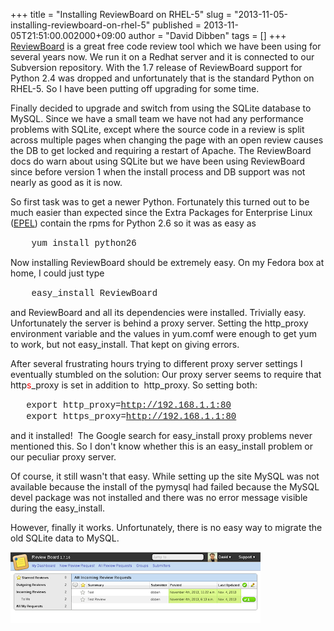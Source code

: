 +++
title = "Installing ReviewBoard on RHEL-5"
slug = "2013-11-05-installing-reviewboard-on-rhel-5"
published = 2013-11-05T21:51:00.002000+09:00
author = "David Dibben"
tags = []
+++
[ReviewBoard](http://www.reviewboard.org/) is a great free code review
tool which we have been using for several years now. We run it on a
Redhat server and it is connected to our Subversion repository. With the
1.7 release of ReviewBoard support for Python 2.4 was dropped and
unfortunately that is the standard Python on RHEL-5. So I have been
putting off upgrading for some time.  
  
Finally decided to upgrade and switch from using the SQLite database to
MySQL. Since we have a small team we have not had any performance
problems with SQLite, except where the source code in a review is split
across multiple pages when changing the page with an open review causes
the DB to get locked and requiring a restart of Apache. The ReviewBoard
docs do warn about using SQLite but we have been using ReviewBoard since
before version 1 when the install process and DB support was not nearly
as good as it is now.  
  
So first task was to get a newer Python. Fortunately this turned out to
be much easier than expected since the Extra Packages for Enterprise
Linux ([EPEL](http://fedoraproject.org/wiki/EPEL)) contain the rpms for
Python 2.6 so it was as easy as  
  
<span style="font-family: Courier New, Courier, monospace;">    yum
install python26</span>  
  
Now installing ReviewBoard should be extremely easy. On my Fedora box at
home, I could just type  
  
<span style="font-family: Courier New, Courier, monospace;">   
easy\_install ReviewBoard</span>  
  
and ReviewBoard and all its dependencies were installed. Trivially easy.
Unfortunately the server is behind a proxy server. Setting the
http\_proxy environment variable and the values in yum.comf were enough
to get yum to work, but not easy\_install. That kept on giving errors.  
  
After several frustrating hours trying to different proxy server
settings I eventually stumbled on the solution: Our proxy server seems
to require that http<span style="color: red;">s</span>\_proxy is set in
addition to  http\_proxy. So setting both:  
  
<span style="font-family: Courier New, Courier, monospace;">   export
http\_proxy=http://192.168.1.1:80</span>  
<span style="font-family: Courier New, Courier, monospace;">   export
https\_proxy=http://192.168.1.1:80</span>  
  
and it installed!  The Google search for easy\_install proxy problems
never mentioned this. So I don't know whether this is an easy\_install
problem or our peculiar proxy server.  
  
Of course, it still wasn't that easy. While setting up the site MySQL
was not available because the install of the pymysql had failed because
the MySQL devel package was not installed and there was no error message
visible during the easy\_install.  
  
However, finally it works. Unfortunately, there is no easy way to
migrate the old SQLite data to MySQL.  
  

[![](../images/thumbnails/2013-11-05-installing-reviewboard-on-rhel-5-reviewboard-1.png)](../images/2013-11-05-installing-reviewboard-on-rhel-5-reviewboard-1.png)
